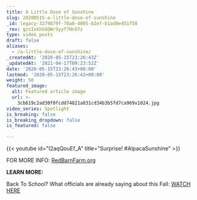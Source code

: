 ```yaml
---
title: A Little Dose of Sunshine
slug: 20200515-a-little-dose-of-sunshine
_id: legacy-3279879f-78a8-4085-b2ef-b1ad0e451f50
_rev: gzsIxkhSGQWrSyyf7HnSfz
type: video_posts
draft: false
aliases:
  - /a-little-dose-of-sunshine/
_createdAt: '2020-05-15T23:26:43Z'
_updatedAt: '2021-04-17T09:23:52Z'
date: '2020-05-15T23:26:43+00:00'
lastmod: '2020-05-15T23:26:43+00:00'
weight: 50
featured_image:
  alt: Featured article image
  url: >-
    3cb619c2ad30f0fcdd74821a031cd34b3b5fd7ca969x1024.jpg
video_series: Spotlight
is_breaking: false
is_breaking_dropdown: false
is_featured: false

---
```

{{< youtube id="I2aqQouEf_A" title="Surprise! #AlpacaSunshine" >}}

FOR MORE INFO: [RedBarnFarm.org](http://REdBarnfarm.org)

**LEARN MORE:**

Back To School? What officials are already saying about this Fall: [WATCH HERE](https://smarthernews.com/article/back-to-school/)